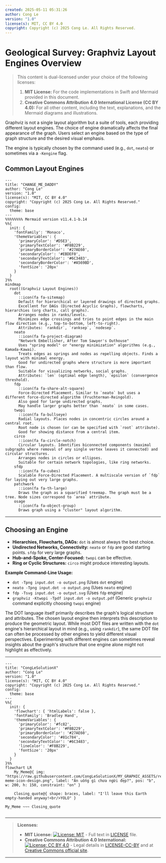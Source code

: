 ```yaml
---
created: 2025-05-11 05:31:26
author: Cong Le
version: "1.0"
license(s): MIT, CC BY 4.0
copyright: Copyright (c) 2025 Cong Le. All Rights Reserved.
---
```




# Geological Survey: Graphviz Layout Engines Overview

> This content is dual-licensed under your choice of the following licenses:
> 1.  **MIT License:** For the code implementations in Swift and Mermaid provided in this document.
> 2.  **Creative Commons Attribution 4.0 International License (CC BY 4.0):** For all other content, including the text, explanations, and the Mermaid diagrams and illustrations.




Graphviz is not a single layout algorithm but a suite of tools, each providing different layout engines. The choice of engine dramatically affects the final appearance of the graph. Users select an engine based on the type of graph structure and the desired visual emphasis.

The engine is typically chosen by the command used (e.g., `dot`, `neato`) or sometimes via a `-Kengine` flag.

## Common Layout Engines

```mermaid
---
title: "CHANGE_ME_DADDY"
author: "Cong Le"
version: "1.0"
license(s): "MIT, CC BY 4.0"
copyright: "Copyright (c) 2025 Cong Le. All Rights Reserved."
config:
  theme: base
---
%%%%%%%% Mermaid version v11.4.1-b.14
%%{
  init: {
    'fontFamily': 'Monaco',
    'themeVariables': {
      'primaryColor': '#D5E3',
      'primaryTextColor': '#F8B229',
      'primaryBorderColor': '#27AE60',
      'secondaryColor': '#EBDEF0',
      'secondaryTextColor': '#6C3483',
      'secondaryBorderColor': '#A569BD',
      'fontSize': '20px'
    }
  }
}%%
mindmap
  root((Graphviz Layout Engines))
    dot
      ::icon(fa fa-sitemap)
      Default for hierarchical or layered drawings of directed graphs.
      Excellent for DAGs (Directed Acyclic Graphs), flowcharts, hierarchies (org charts, call graphs).
      Arranges nodes in ranks/levels.
      Minimizes edge crossings and tries to point edges in the main flow direction (e.g., top-to-bottom, left-to-right).
      Attributes: `rankdir`, `ranksep`, `nodesep`.
    neato
      ::icon(fa fa-project-diagram)
      "Network Embellisher, After Tom Sawyer's Outhouse"
      Uses "spring model" or "energy minimization" algorithms (e.g., Kamada-Kawai).
      Treats edges as springs and nodes as repelling objects. Finds a layout with minimal energy.
      Good for undirected graphs where structure is more important than flow.
      Suitable for visualizing networks, social graphs.
      Attributes: `len` (optimal edge length), `epsilon` (convergence threshold).
    fdp
      ::icon(fa fa-share-alt-square)
      Force-Directed Placement. Similar to `neato` but uses a different force-directed algorithm (Fruchterman-Reingold).
      Also good for large undirected graphs.
      May handle larger graphs better than `neato` in some cases.
    twopi
      ::icon(fa fa-bullseye)
      Radial layouts. Places nodes in concentric circles around a central root.
      Root node is chosen (or can be specified with `root` attribute).
      Good for showing distance from a central item.
    circo
      ::icon(fa fa-circle-notch)
      Circular layouts. Identifies biconnected components (maximal subgraphs where removal of any single vertex leaves it connected) and circular structures.
      Arranges nodes in circles or ellipses.
      Suitable for certain network topologies, like ring networks.
    sfdp
      ::icon(fa fa-cubes)
      Scalable Force-Directed Placement. A multiscale version of `fdp` for laying out very large graphs.
    patchwork
      ::icon(fa fa-th-large)
      Draws the graph as a squarified treemap. The graph must be a tree. Node sizes correspond to `area` attribute.
    osage
      ::icon(fa fa-object-group)
      Draws graph using a "cluster" layout algorithm.
```

----

## Choosing an Engine

*   **Hierarchies, Flowcharts, DAGs:** `dot` is almost always the best choice.
*   **Undirected Networks, Connectivity:** `neato` or `fdp` are good starting points. `sfdp` for very large graphs.
*   **Hub-and-Spoke, Center-Focused:** `twopi` can be effective.
*   **Ring or Cyclic Structures:** `circo` might produce interesting layouts.

**Example Command-Line Usage:**

*   `dot -Tpng input.dot -o output.png` (Uses `dot` engine)
*   `neato -Tpng input.dot -o output.png` (Uses `neato` engine)
*   `fdp -Tsvg input.dot -o output.svg` (Uses `fdp` engine)
*   `graphviz -Ktwopi -Tpdf input.dot -o output.pdf` (Generic `graphviz` command explicitly choosing `twopi` engine)

The DOT language itself primarily describes the graph's logical structure and attributes. The chosen layout engine then interprets this description to produce the geometric layout. While most DOT files are written with the `dot` engine's hierarchical layout in mind (e.g., using `rankdir`), the same DOT file can often be processed by other engines to yield different visual perspectives. Experimenting with different engines can sometimes reveal insights about the graph's structure that one engine alone might not highlight as effectively.




---

<!-- 
```mermaid
%% Current Mermaid version
info
```
-->


```mermaid
---
title: "CongLeSolutionX"
author: "Cong Le"
version: "1.0"
license(s): "MIT, CC BY 4.0"
copyright: "Copyright (c) 2025 Cong Le. All Rights Reserved."
config:
  theme: base
---
%%{
  init: {
    'flowchart': { 'htmlLabels': false },
    'fontFamily': 'Bradley Hand',
    'themeVariables': {
      'primaryColor': '#fc82',
      'primaryTextColor': '#F8B229',
      'primaryBorderColor': '#27AE60',
      'secondaryColor': '#81c784',
      'secondaryTextColor': '#6C3483',
      'lineColor': '#F8B229',
      'fontSize': '20px'
    }
  }
}%%
flowchart LR
    My_Meme@{ img: "https://raw.githubusercontent.com/CongLeSolutionX/MY_GRAPHIC_ASSETS/refs/heads/Designing_graphic_syntax/MY_MEME/My-meme-icon-design.png", label: "Ăn uống gì chưa ngừi đẹp?", pos: "b", w: 200, h: 150, constraint: "on" }

    Closing_quote@{ shape: braces, label: "I'll leave this Earth empty-handed anyway!<br/>YOLO" }

My_Meme ~~~ Closing_quote


```



---
>**Licenses:**
>
>- **MIT License:**  [![License: MIT](https://img.shields.io/badge/License-MIT-yellow.svg)](LICENSE) - Full text in [LICENSE](LICENSE) file.
>- **Creative Commons Attribution 4.0 International:** [![License: CC BY 4.0](https://licensebuttons.net/l/by/4.0/88x31.png)](LICENSE-CC-BY) - Legal details in [LICENSE-CC-BY](LICENSE-CC-BY) and at [Creative Commons official site](http://creativecommons.org/licenses/by/4.0/).
>
---
